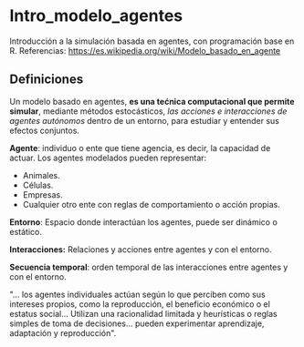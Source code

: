 # Intro_modelo_agentes
Introducción a la simulación basada en agentes, con programación base en R.
Referencias: <https://es.wikipedia.org/wiki/Modelo_basado_en_agente>

## Definiciones

Un modelo basado en agentes, **es una tećnica computacional que permite simular**, mediante métodos estocásticos, *las acciones e interacciones de agentes autónomos* dentro de un entorno, para estudiar y entender sus efectos conjuntos.

**Agente**: individuo o ente que tiene agencia, es decir, la capacidad de actuar. Los agentes modelados pueden representar:
- Animales.
- Células.
- Empresas.
- Cualquier otro ente con reglas de comportamiento o acción propias.

**Entorno**: Espacio donde interactúan los agentes, puede ser dinámico o estático.

**Interacciones:** Relaciones y acciones entre agentes y con el entorno.

**Secuencia temporal**: orden temporal de las interacciones entre agentes y con el entorno.

"... los agentes individuales actúan según lo que perciben como sus intereses propios, como la reproducción, el beneficio económico o el estatus social... Utilizan una racionalidad limitada y heurísticas o reglas simples de toma de decisiones... pueden experimentar aprendizaje, adaptación y reproducción".

